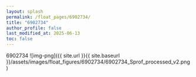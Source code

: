 ```yaml
---
layout: splash
permalink: /float_pages/6902734/
title: "6902734"
author_profile: false
last_modified_at: 2025-06-13
toc: false
---
```

 
6902734
![img-png]({{ site.url }}{{ site.baseurl }}/assets/images/float_figures/6902734/6902734_Sprof_processed_v2.png)